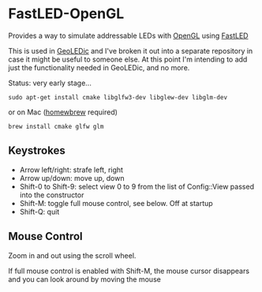 # FastLED-OpenGL

Provides a way to simulate addressable LEDs with [OpenGL](https://www.opengl.org/) using [FastLED](https://github.com/FastLED/FastLED)

This is used in [GeoLEDic](https://github.com/samsta/GeoLEDic) and I've broken it out into a separate repository in case it might be useful to someone else. At this point I'm intending to add just the functionality needed in GeoLEDic, and no more.

Status: very early stage...

~~~
sudo apt-get install cmake libglfw3-dev libglew-dev libglm-dev
~~~

or on Mac ([homewbrew](https://brew.sh) required)

~~~
brew install cmake glfw glm
~~~

## Keystrokes

- Arrow left/right: strafe left, right
- Arrow up/down: move up, down
- Shift-0 to Shift-9: select view 0 to 9 from the list of Config::View passed into the constructor
- Shift-M: toggle full mouse control, see below. Off at startup
- Shift-Q: quit

## Mouse Control

Zoom in and out using the scroll wheel.

If full mouse control is enabled with Shift-M, the mouse cursor disappears and you can look around by moving the mouse
